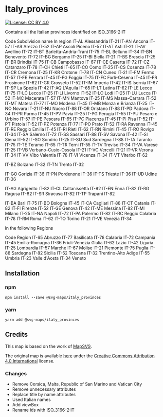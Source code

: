 # Italy_provinces

[![License: CC BY 4.0](https://img.shields.io/badge/License-CC%20BY%204.0-blue.svg)](https://creativecommons.org/licenses/by/4.0/)

Contains all the Italian provinces identified on ISO_3166-2:IT

Code	Subdivision name		In region
IT-AL	Alessandria				IT-21
IT-AN	Ancona					IT-57
IT-AR	Arezzo					IT-52
IT-AP	Ascoli Piceno			IT-57
IT-AT	Asti					IT-21
IT-AV	Avellino				IT-72
IT-BT	Barletta-Andria-Trani	IT-75
IT-BL	Belluno					IT-34
IT-BN	Benevento				IT-72
IT-BG	Bergamo					IT-25
IT-BI	Biella					IT-21
IT-BS	Brescia					IT-25
IT-BR	Brindisi				IT-75
IT-CB	Campobasso				IT-67
IT-CE	Caserta					IT-72
IT-CZ	Catanzaro				IT-78
IT-CH	Chieti					IT-65
IT-CO	Como					IT-25
IT-CS	Cosenza					IT-78
IT-CR	Cremona					IT-25
IT-KR	Crotone					IT-78
IT-CN	Cuneo					IT-21
IT-FM	Fermo					IT-57
IT-FE	Ferrara					IT-45
IT-FG	Foggia					IT-75
IT-FC	Forlì-Cesena			IT-45
IT-FR	Frosinone				IT-62
IT-GR	Grosseto				IT-52
IT-IM	Imperia					IT-42
IT-IS	Isernia					IT-67
IT-SP	La Spezia				IT-42
IT-AQ	L'Aquila				IT-65
IT-LT	Latina					IT-62
IT-LE	Lecce					IT-75
IT-LC	Lecco					IT-25
IT-LI	Livorno					IT-52
IT-LO	Lodi					IT-25
IT-LU	Lucca					IT-52
IT-MC	Macerata				IT-57
IT-MN	Mantova					IT-25
IT-MS	Massa-Carrara			IT-52
IT-MT	Matera					IT-77
IT-MO	Modena					IT-45
IT-MB	Monza e Brianza			IT-25
IT-NO	Novara					IT-21
IT-NU	Nuoro					IT-88
IT-OR	Oristano				IT-88
IT-PD	Padova					IT-34
IT-PR	Parma					IT-45
IT-PV	Pavia					IT-25
IT-PG	Perugia					IT-55
IT-PU	Pesaro e Urbino			IT-57
IT-PE	Pescara					IT-65
IT-PC	Piacenza				IT-45
IT-PI	Pisa					IT-52
IT-PT	Pistoia					IT-52
IT-PZ	Potenza					IT-77
IT-PO	Prato					IT-52
IT-RA	Ravenna					IT-45
IT-RE	Reggio Emilia			IT-45
IT-RI	Rieti					IT-62
IT-RN	Rimini					IT-45
IT-RO	Rovigo					IT-34
IT-SA	Salerno					IT-72
IT-SS	Sassari					IT-88
IT-SV	Savona					IT-42
IT-SI	Siena					IT-52
IT-SO	Sondrio					IT-25
IT-SU	Sud Sardegna			IT-88
IT-TA	Taranto					IT-75
IT-TE	Teramo					IT-65
IT-TR	Terni					IT-55
IT-TV	Treviso					IT-34
IT-VA	Varese					IT-25
IT-VB	Verbano-Cusio-Ossola	IT-21
IT-VC	Vercelli				IT-21
IT-VR	Verona					IT-34
IT-VV	Vibo Valentia			IT-78
IT-VI	Vicenza					IT-34
IT-VT	Viterbo					IT-62

IT-BZ	Bolzano					IT-32
IT-TN	Trento					IT-32

IT-GO	Gorizia					IT-36
IT-PN	Pordenone				IT-36
IT-TS	Trieste					IT-36
IT-UD	Udine					IT-36

IT-AG	Agrigento				IT-82
IT-CL	Caltanissetta			IT-82
IT-EN	Enna					IT-82
IT-RG	Ragusa					IT-82
IT-SR	Siracusa				IT-82
IT-TP	Trapani					IT-82

IT-BA	Bari					IT-75
IT-BO	Bologna					IT-45
IT-CA	Cagliari				IT-88
IT-CT	Catania					IT-82
IT-FI	Firenze					IT-52
IT-GE	Genova					IT-42
IT-ME	Messina					IT-82
IT-MI	Milano					IT-25
IT-NA	Napoli					IT-72
IT-PA	Palermo					IT-82
IT-RC	Reggio Calabria			IT-78
IT-RM	Roma					IT-62
IT-TO	Torino					IT-21
IT-VE	Venezia					IT-34



in the following Regions


Code	Region
IT-65	Abruzzo 
IT-77	Basilicata 
IT-78	Calabria 
IT-72	Campania
IT-45	Emilia-Romagna 
IT-36	Friuli-Venezia Giulia 
IT-62	Lazio
IT-42	Liguria 
IT-25	Lombardia
IT-57	Marche 
IT-67	Molise 
IT-21	Piemonte 
IT-75	Puglia 
IT-88	Sardegna 
IT-82	Sicilia 
IT-52	Toscana 
IT-32	Trentino-Alto Adige 
IT-55	Umbria 
IT-23	Valle d'Aosta 
IT-34	Veneto 

## Installation

### npm

`npm install --save @svg-maps/italy_provinces`

### yarn

`yarn add @svg-maps/italy_provinces`

## Credits

This map is based on the work of [MapSVG](https://mapsvg.com).

The original map is available [here](https://mapsvg.com/maps/italy) under the [Creative Commons Attribution 4.0 International](https://creativecommons.org/licenses/by/4.0/) license.

### Changes

* Remove Corsica, Malta, Republic of San Marino and Vatican City
* Remove unnecessary attributes
* Replace title by name attributes
* Used Italian names
* Add viewBox
* Rename ids with ISO_3166-2:IT
